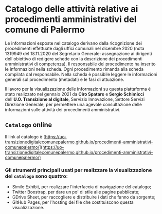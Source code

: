 # Catalogo delle attività relative ai procedimenti amministrativi del comune di Palermo

Le informazioni esposte nel catalogo derivano dalla ricognizione dei procedimenti effettuate dagli uffici comunali nel dicembre 2020 (nota 1319949 del 18.11.2020 del Segretario Generale: assegnazione ai dirigenti dell'obiettivo di redigere schede con la descrizione dei procedimenti amministrativi di competenza). Il responsabile del procedimento ha inserito le informazioni nella scheda. Ogni procedimento rimanda alla scheda compilata dal responsabile. Nella scheda è possibile leggere le informazioni generali sul procedimento (metadati) e le fasi di attuazione.

Il lavoro per la visualizzazione delle informazioni su questa piattaforma è stato realizzato nel gennaio 2021 da **Ciro Spataro** e **Sergio Schimicci** dell'**U.O. Transizione al digitale**, Servizio Innovazione, Settore Servizi Direzione Generale, per permettere una agevole consultazione delle informazioni sulle attività dei procedimenti amministrativi.

## `Catalogo` online 
Il link al catalogo è [https://uo-transizionedigitalecomunepalermo.github.io/procedimenti-amministrativi-comunepalermo/](https://uo-transizionedigitalecomunepalermo.github.io/procedimenti-amministrativi-comunepalermo/)

### Gli strumenti principali usati per realizzare la visualizzazione del `catalogo` sono quattro:
- Simile Exhibit, per realizzare l'interfaccia di navigazione del catalogo;
- Twitter Boostrap, per dare un po' di stile alle pagine pubblicate;
- GDrive Sheet, per raccogliere e distribuire i dati che fanno da sorgente;
- GitHub Pages, per l'hosting dei file che costituiscono questa visualizzazione.
